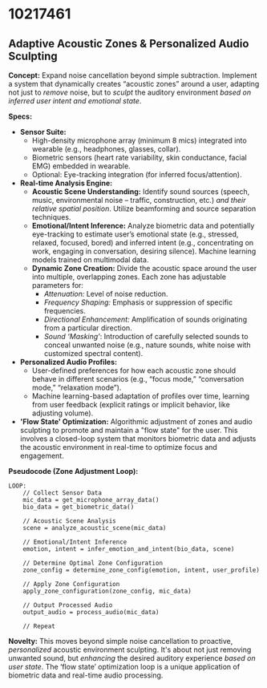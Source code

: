 # 10217461

## Adaptive Acoustic Zones & Personalized Audio Sculpting

**Concept:** Expand noise cancellation beyond simple subtraction. Implement a system that dynamically creates “acoustic zones” around a user, adapting not just to *remove* noise, but to *sculpt* the auditory environment *based on inferred user intent and emotional state*.

**Specs:**

*   **Sensor Suite:**
    *   High-density microphone array (minimum 8 mics) integrated into wearable (e.g., headphones, glasses, collar).
    *   Biometric sensors (heart rate variability, skin conductance, facial EMG) embedded in wearable.
    *   Optional: Eye-tracking integration (for inferred focus/attention).
*   **Real-time Analysis Engine:**
    *   **Acoustic Scene Understanding:** Identify sound sources (speech, music, environmental noise – traffic, construction, etc.) *and their relative spatial position*. Utilize beamforming and source separation techniques.
    *   **Emotional/Intent Inference:** Analyze biometric data and potentially eye-tracking to estimate user’s emotional state (e.g., stressed, relaxed, focused, bored) and inferred intent (e.g., concentrating on work, engaging in conversation, desiring silence). Machine learning models trained on multimodal data.
    *   **Dynamic Zone Creation:** Divide the acoustic space around the user into multiple, overlapping zones. Each zone has adjustable parameters for:
        *   *Attenuation:*  Level of noise reduction.
        *   *Frequency Shaping:*  Emphasis or suppression of specific frequencies.
        *   *Directional Enhancement:* Amplification of sounds originating from a particular direction.
        *   *Sound ‘Masking’*: Introduction of carefully selected sounds to conceal unwanted noise (e.g., nature sounds, white noise with customized spectral content).
*   **Personalized Audio Profiles:**
    *   User-defined preferences for how each acoustic zone should behave in different scenarios (e.g., “focus mode,” “conversation mode,” “relaxation mode”).
    *   Machine learning-based adaptation of profiles over time, learning from user feedback (explicit ratings or implicit behavior, like adjusting volume).
*   **'Flow State' Optimization:** Algorithmic adjustment of zones and audio sculpting to promote and maintain a "flow state" for the user.  This involves a closed-loop system that monitors biometric data and adjusts the acoustic environment in real-time to optimize focus and engagement.

**Pseudocode (Zone Adjustment Loop):**

```
LOOP:
    // Collect Sensor Data
    mic_data = get_microphone_array_data()
    bio_data = get_biometric_data()

    // Acoustic Scene Analysis
    scene = analyze_acoustic_scene(mic_data)

    // Emotional/Intent Inference
    emotion, intent = infer_emotion_and_intent(bio_data, scene)

    // Determine Optimal Zone Configuration
    zone_config = determine_zone_config(emotion, intent, user_profile)

    // Apply Zone Configuration
    apply_zone_configuration(zone_config, mic_data)

    // Output Processed Audio
    output_audio = process_audio(mic_data)

    // Repeat
```

**Novelty:** This moves beyond simple noise cancellation to proactive, *personalized* acoustic environment sculpting. It's about not just removing unwanted sound, but *enhancing* the desired auditory experience *based on user state*. The ‘flow state’ optimization loop is a unique application of biometric data and real-time audio processing.